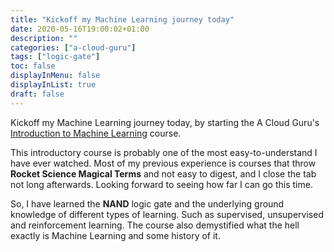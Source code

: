 ```yaml
---
title: "Kickoff my Machine Learning journey today"
date: 2020-05-16T19:00:02+01:00
description: ""
categories: ["a-cloud-guru"]
tags: ["logic-gate"]
toc: false
displayInMenu: false
displayInList: true
draft: false
---
```


Kickoff my Machine Learning journey today, by starting the A Cloud Guru's
[Introduction to Machine Learning](https://acloud.guru/learn/intro-machine-learning) course.

This introductory course is probably one of the most easy-to-understand I have ever watched.
Most of my previous experience is courses that throw **Rocket Science Magical Terms** and not easy to digest, and I close the tab not long afterwards.
Looking forward to seeing how far I can go this time.

So, I have learned the **NAND** logic gate and the underlying ground knowledge of different types of learning.
Such as supervised, unsupervised and reinforcement learning.
The course also demystified what the hell exactly is Machine Learning and some history of it.
